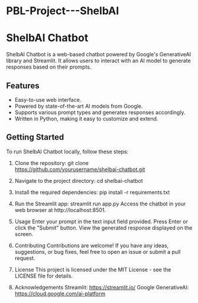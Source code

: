 # PBL-Project---ShelbAI

# ShelbAI Chatbot

ShelbAI Chatbot is a web-based chatbot powered by Google's GenerativeAI library and Streamlit. It allows users to interact with an AI model to generate responses based on their prompts.

## Features

- Easy-to-use web interface.
- Powered by state-of-the-art AI models from Google.
- Supports various prompt types and generates responses accordingly.
- Written in Python, making it easy to customize and extend.

## Getting Started

To run ShelbAI Chatbot locally, follow these steps:

1. Clone the repository:
git clone https://github.com/yourusername/shelbai-chatbot.git

2. Navigate to the project directory:
cd shelbai-chatbot

3. Install the required dependencies:
pip install -r requirements.txt

4. Run the Streamlit app:
streamlit run app.py
Access the chatbot in your web browser at http://localhost:8501.

5. Usage
Enter your prompt in the text input field provided.
Press Enter or click the "Submit" button.
View the generated response displayed on the screen.

6. Contributing
Contributions are welcome! If you have any ideas, suggestions, or bug fixes, feel free to open an issue or submit a pull request.

7. License
This project is licensed under the MIT License - see the LICENSE file for details.

8. Acknowledgements
Streamlit: https://streamlit.io/
Google GenerativeAI: https://cloud.google.com/ai-platform









